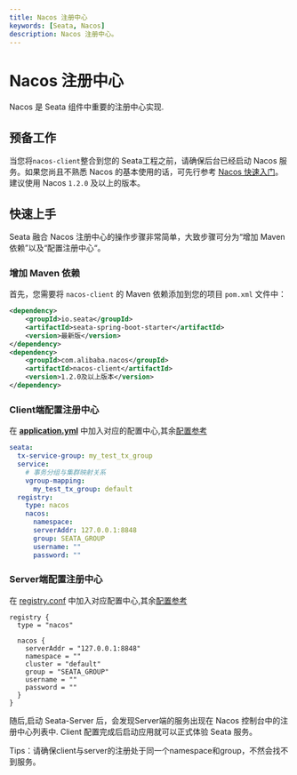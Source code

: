 ```yaml
---
title: Nacos 注册中心
keywords: [Seata, Nacos]
description: Nacos 注册中心。
---
```


# Nacos 注册中心

Nacos 是 Seata 组件中重要的注册中心实现.

## 预备工作

当您将`nacos-client`整合到您的 Seata工程之前，请确保后台已经启动 Nacos 服务。如果您尚且不熟悉 Nacos 的基本使用的话，可先行参考 [Nacos 快速入门](https://nacos.io/zh-cn/docs/quick-start.html)。建议使用 Nacos `1.2.0` 及以上的版本。

## 快速上手

Seata 融合 Nacos 注册中心的操作步骤非常简单，大致步骤可分为“增加 Maven 依赖”以及“配置注册中心“。

### 增加 Maven 依赖

首先，您需要将 `nacos-client` 的 Maven 依赖添加到您的项目 `pom.xml` 文件中：

```xml
<dependency>
    <groupId>io.seata</groupId>
    <artifactId>seata-spring-boot-starter</artifactId>
    <version>最新版</version>
</dependency>
<dependency>
    <groupId>com.alibaba.nacos</groupId>
    <artifactId>nacos-client</artifactId>
    <version>1.2.0及以上版本</version>
</dependency>
```

### Client端配置注册中心

在 [**application.yml**](https://github.com/seata/seata/blob/develop/script/client/spring/application.yml) 中加入对应的配置中心,其余[配置参考](https://github.com/seata/seata/tree/develop/script/client)

```yaml
seata:
  tx-service-group: my_test_tx_group
  service:
    # 事务分组与集群映射关系
    vgroup-mapping:
      my_test_tx_group: default
  registry:
    type: nacos
    nacos:
      namespace:
      serverAddr: 127.0.0.1:8848
      group: SEATA_GROUP
      username: ""
      password: ""
```

### Server端配置注册中心

在 [registry.conf](https://github.com/seata/seata/blob/develop/script/server/config/registry.conf) 中加入对应配置中心,其余[配置参考](https://github.com/seata/seata/tree/develop/script/server)

```
registry {
  type = "nacos"

  nacos {
    serverAddr = "127.0.0.1:8848"
    namespace = ""
    cluster = "default"
    group = "SEATA_GROUP"
    username = ""
    password = ""
  }
}

```

随后,启动 Seata-Server 后，会发现Server端的服务出现在 Nacos 控制台中的注册中心列表中. Client 配置完成后启动应用就可以正式体验 Seata 服务。

Tips：请确保client与server的注册处于同一个namespace和group，不然会找不到服务。